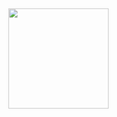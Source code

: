 <pre align="center">
<h1 align="center">
<em></em>
</h1>
<b>

<img align="left" height="200" src="https://media.giphy.com/media/ao9DUiTKH60XS/giphy.gif"/>

</b>
</pre>
